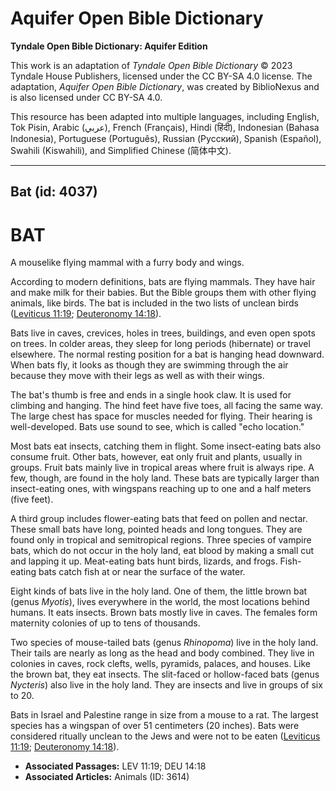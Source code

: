 # Aquifer Open Bible Dictionary

**Tyndale Open Bible Dictionary: Aquifer Edition**

This work is an adaptation of *Tyndale Open Bible Dictionary* © 2023 Tyndale House Publishers, licensed under the CC BY\-SA 4\.0 license. The adaptation, *Aquifer Open Bible Dictionary*, was created by BiblioNexus and is also licensed under CC BY\-SA 4\.0\.

This resource has been adapted into multiple languages, including English, Tok Pisin, Arabic (عربي), French (Français), Hindi (हिंदी), Indonesian (Bahasa Indonesia), Portuguese (Português), Russian (Русский), Spanish (Español), Swahili (Kiswahili), and Simplified Chinese (简体中文).



--------------------------------

## Bat (id: 4037)

BAT
===

A mouselike flying mammal with a furry body and wings.

According to modern definitions, bats are flying mammals. They have hair and make milk for their babies. But the Bible groups them with other flying animals, like birds. The bat is included in the two lists of unclean birds ([Leviticus 11:19](https://ref.ly/Lev11:19); [Deuteronomy 14:18](https://ref.ly/Deut14:18)). 

Bats live in caves, crevices, holes in trees, buildings, and even open spots on trees. In colder areas, they sleep for long periods (hibernate) or travel elsewhere. The normal resting position for a bat is hanging head downward. When bats fly, it looks as though they are swimming through the air because they move with their legs as well as with their wings.

The bat's thumb is free and ends in a single hook claw. It is used for climbing and hanging. The hind feet have five toes, all facing the same way. The large chest has space for muscles needed for flying. Their hearing is well\-developed. Bats use sound to see, which is called "echo location."

Most bats eat insects, catching them in flight. Some insect\-eating bats also consume fruit. Other bats, however, eat only fruit and plants, usually in groups. Fruit bats mainly live in tropical areas where fruit is always ripe. A few, though, are found in the holy land. These bats are typically larger than insect\-eating ones, with wingspans reaching up to one and a half meters (five feet).

A third group includes flower\-eating bats that feed on pollen and nectar. These small bats have long, pointed heads and long tongues. They are found only in tropical and semitropical regions. Three species of vampire bats, which do not occur in the holy land, eat blood by making a small cut and lapping it up. Meat\-eating bats hunt birds, lizards, and frogs. Fish\-eating bats catch fish at or near the surface of the water.

Eight kinds of bats live in the holy land. One of them, the little brown bat (genus *Myotis*), lives everywhere in the world, the most locations behind humans. It eats insects. Brown bats mostly live in caves. The females form maternity colonies of up to tens of thousands.

Two species of mouse\-tailed bats (genus *Rhinopoma*) live in the holy land. Their tails are nearly as long as the head and body combined. They live in colonies in caves, rock clefts, wells, pyramids, palaces, and houses. Like the brown bat, they eat insects. The slit\-faced or hollow\-faced bats (genus *Nycteris*) also live in the holy land. They are insects and live in groups of six to 20\.

Bats in Israel and Palestine range in size from a mouse to a rat. The largest species has a wingspan of over 51 centimeters (20 inches). Bats were considered ritually unclean to the Jews and were not to be eaten ([Leviticus 11:19](https://ref.ly/Lev11:19); [Deuteronomy 14:18](https://ref.ly/Deut14:18)).

* **Associated Passages:** LEV 11:19; DEU 14:18
* **Associated Articles:** Animals (ID: 3614)

